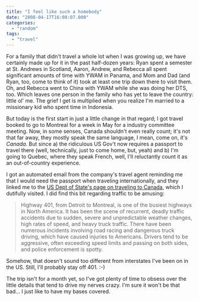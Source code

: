 ```yaml
---
title: "I feel like such a homebody"
date: "2008-04-17T16:08:07.000"
categories: 
  - "random"
tags: 
  - "travel"
---
```


For a family that didn't travel a whole lot when I was growing up, we have certainly made up for it in the past half-dozen years: Ryan spent a semester at St. Andrews in Scotland, Aaron, Andrew, and Rebecca all spent significant amounts of time with YWAM in Panama, and Mom and Dad (and Ryan, too, come to think of it) took at least one trip down there to visit them. Oh, and Rebecca went to China with YWAM while she was doing her DTS, too. Which leaves one person in the family who has yet to leave the country: little ol' me. The grief I get is multiplied when you realize I'm married to a missionary kid who spent time in Indonesia.

But today is the first start in just a little change in that regard; I got travel booked to go to Montreal for a week in May for a industry committee meeting. Now, in some senses, Canada shouldn't even really count; it's not that far away, they mostly speak the same language, I mean, come on, it's _Canada_. But since a) the ridiculous US Gov't now requires a passport to travel there (well, technically, just to come home, but, yeah) and b) I'm going to Quebec, where they speak French, well, I'll reluctantly count it as an out-of-country experience.

I got an automated email from the company's travel agent reminding me that I would need the passport when traveling internationally, and they linked me to the [US Dept of State's page on traveling to Canada](http://travel.state.gov/travel/cis_pa_tw/cis/cis_1082.html), which I dutifully visited. I did find this bit regarding traffic to be amusing:

> Highway 401, from Detroit to Montreal, is one of the busiest highways in North America. It has been the scene of recurrent, deadly traffic accidents due to sudden, severe and unpredictable weather changes, high rates of speed, and heavy truck traffic. There have been numerous incidents involving road racing and dangerous truck driving, which have caused injuries to Americans. Drivers tend to be aggressive, often exceeding speed limits and passing on both sides, and police enforcement is spotty.

Somehow, that doesn't sound too different from interstates I've been on in the US. Still, I'll probably stay off 401. :-)

The trip isn't for a month yet, so I've got plenty of time to obsess over the little details that tend to drive my nerves crazy. I'm sure it won't be that bad... I just like to have my bases covered.
